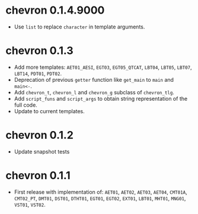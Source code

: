 # chevron 0.1.4.9000

* Use `list` to replace `character` in template arguments.

# chevron 0.1.3

* Add more templates: `AET01_AESI`, `EGT03`, `EGT05_QTCAT`, `LBT04`, `LBT05`, `LBT07`, `LBT14`, `PDT01`, `PDT02`.
* Deprecation of previous `getter` function like `get_main` to `main` and `main<-`.
* Add `chevron_t`, `chevron_l` and `chevron_g` subclass of `chevron_tlg`.
* Add `script_funs` and `script_args` to obtain string representation of the full code.
* Update to current templates.

# chevron 0.1.2

* Update snapshot tests

# chevron 0.1.1

* First release with implementation of: `AET01`, `AET02`, `AET03`, `AET04`, `CMT01A`, `CMT02_PT`, `DMT01`, `DST01`, `DTHT01`, `EGT01`, `EGT02`, `EXT01`, `LBT01`, `MHT01`, `MNG01`, `VST01`, `VST02`.
